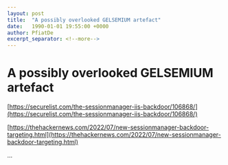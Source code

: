 ```yaml
---
layout: post
title:  "A possibly overlooked GELSEMIUM artefact"
date:   1990-01-01 19:55:00 +0000
author: PfiatDe
excerpt_separator: <!--more-->
---
```


# A possibly overlooked GELSEMIUM artefact

[https://securelist.com/the-sessionmanager-iis-backdoor/106868/](https://securelist.com/the-sessionmanager-iis-backdoor/106868/)

[https://thehackernews.com/2022/07/new-sessionmanager-backdoor-targeting.html](https://thehackernews.com/2022/07/new-sessionmanager-backdoor-targeting.html)

...
<!--more-->
